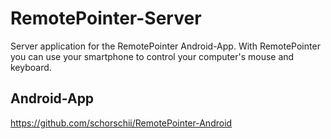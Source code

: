 # RemotePointer-Server
Server application for the RemotePointer Android-App. With RemotePointer you can use your smartphone to control your computer's mouse and keyboard.

## Android-App
https://github.com/schorschii/RemotePointer-Android
